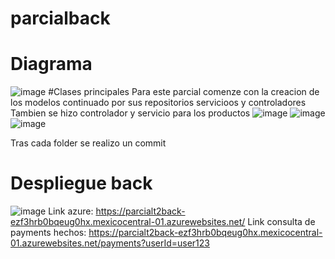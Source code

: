 # parcialback
# Diagrama
![image](https://github.com/user-attachments/assets/78f5c59b-c15e-469b-8368-708fe61fdc6c)
#Clases principales
Para este parcial comenze con la creacion de los modelos continuado por sus repositorios servicioos y controladores
Tambien se hizo controlador y servicio para los productos
![image](https://github.com/user-attachments/assets/01b289e3-6c5e-448f-acbf-16d65a5c9379)
![image](https://github.com/user-attachments/assets/645bb0cc-08b6-4c60-9eac-7707de64f5ed)
![image](https://github.com/user-attachments/assets/7a15d454-0c08-4ea6-992a-c0d703cd6698)

Tras cada folder se realizo un commit
# Despliegue back
![image](https://github.com/user-attachments/assets/fd3ffb9b-bbdc-418c-8465-ee97ef0431e7)
Link azure: https://parcialt2back-ezf3hrb0bqeug0hx.mexicocentral-01.azurewebsites.net/
Link consulta de payments hechos: https://parcialt2back-ezf3hrb0bqeug0hx.mexicocentral-01.azurewebsites.net/payments?userId=user123
